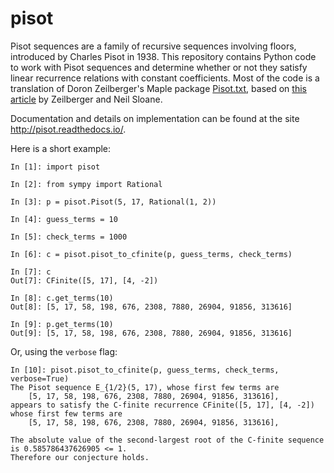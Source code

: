 # pisot

Pisot sequences are a family of recursive sequences involving floors,
introduced by Charles Pisot in 1938. This repository contains Python code to
work with Pisot sequences and determine whether or not they satisfy linear
recurrence relations with constant coefficients. Most of the code is a
translation of Doron Zeilberger's Maple package
[Pisot.txt](http://sites.math.rutgers.edu/~zeilberg/tokhniot/Pisot.txt), based
on [this article](https://arxiv.org/abs/1609.05570) by Zeilberger and Neil
Sloane.

Documentation and details on implementation can be found at the site
http://pisot.readthedocs.io/.

Here is a short example:

    In [1]: import pisot

    In [2]: from sympy import Rational

    In [3]: p = pisot.Pisot(5, 17, Rational(1, 2))

    In [4]: guess_terms = 10

    In [5]: check_terms = 1000

    In [6]: c = pisot.pisot_to_cfinite(p, guess_terms, check_terms)

    In [7]: c
    Out[7]: CFinite([5, 17], [4, -2])

    In [8]: c.get_terms(10)
    Out[8]: [5, 17, 58, 198, 676, 2308, 7880, 26904, 91856, 313616]

    In [9]: p.get_terms(10)
    Out[9]: [5, 17, 58, 198, 676, 2308, 7880, 26904, 91856, 313616]

Or, using the `verbose` flag:

    In [10]: pisot.pisot_to_cfinite(p, guess_terms, check_terms, verbose=True)
    The Pisot sequence E_{1/2}(5, 17), whose first few terms are
        [5, 17, 58, 198, 676, 2308, 7880, 26904, 91856, 313616],
    appears to satisfy the C-finite recurrence CFinite([5, 17], [4, -2]) whose first few terms are
        [5, 17, 58, 198, 676, 2308, 7880, 26904, 91856, 313616],

    The absolute value of the second-largest root of the C-finite sequence is 0.585786437626905 <= 1.
    Therefore our conjecture holds.
